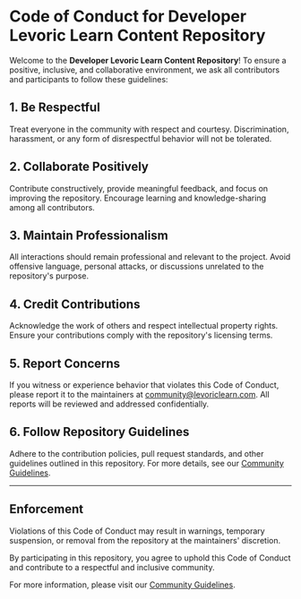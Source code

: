# Code of Conduct for Developer Levoric Learn Content Repository

Welcome to the **Developer Levoric Learn Content Repository**! To ensure a positive, inclusive, and collaborative environment, we ask all contributors and participants to follow these guidelines:

## 1. Be Respectful
Treat everyone in the community with respect and courtesy. Discrimination, harassment, or any form of disrespectful behavior will not be tolerated.

## 2. Collaborate Positively
Contribute constructively, provide meaningful feedback, and focus on improving the repository. Encourage learning and knowledge-sharing among all contributors.

## 3. Maintain Professionalism
All interactions should remain professional and relevant to the project. Avoid offensive language, personal attacks, or discussions unrelated to the repository's purpose.

## 4. Credit Contributions
Acknowledge the work of others and respect intellectual property rights. Ensure your contributions comply with the repository's licensing terms.

## 5. Report Concerns
If you witness or experience behavior that violates this Code of Conduct, please report it to the maintainers at [community@levoriclearn.com](mailto:community@levoriclearn.com). All reports will be reviewed and addressed confidentially.

## 6. Follow Repository Guidelines
Adhere to the contribution policies, pull request standards, and other guidelines outlined in this repository. For more details, see our [Community Guidelines](https://github.com/developerlevoriclearn/community-guidelines).

---

## Enforcement
Violations of this Code of Conduct may result in warnings, temporary suspension, or removal from the repository at the maintainers' discretion.

By participating in this repository, you agree to uphold this Code of Conduct and contribute to a respectful and inclusive community.

For more information, please visit our [Community Guidelines](https://github.com/developerlevoriclearn/community-guidelines).
